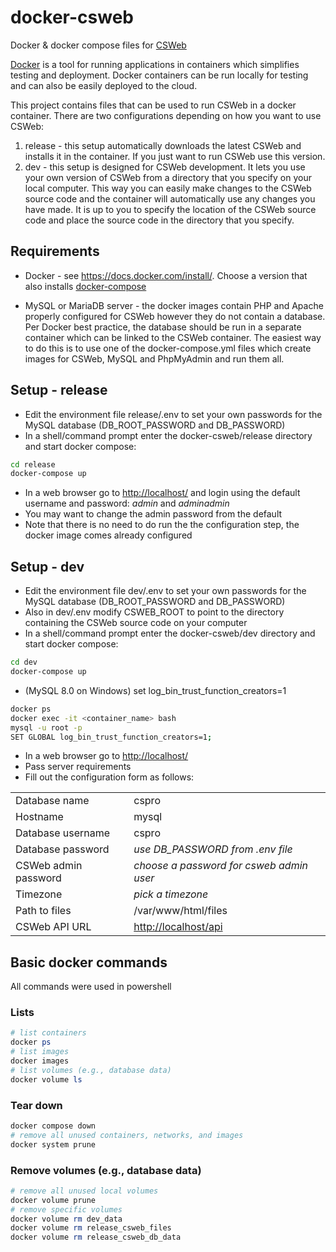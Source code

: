 # docker-csweb

Docker &amp; docker compose files for [CSWeb](https://www.csprousers.org/help/CSWeb/)

[Docker](https://www.docker.com) is a tool for running applications in containers which simplifies testing and deployment. Docker containers can be run locally for testing and can also be easily deployed to the cloud.

This project contains files that can be used to run CSWeb in a docker container. There are two configurations depending on how you want to use CSWeb:

1) release - this setup automatically downloads the latest CSWeb and installs it in the container. If you just want to run CSWeb use this version.
2) dev - this setup is designed for CSWeb development. It lets you use your own version of CSWeb from a directory that you specify on your local computer. This way you can easily make changes to the CSWeb source code and the container will automatically use any changes you have made. It is up to you to specify the location of the CSWeb source code and place the source code in the directory that you specify.

## Requirements

* Docker - see <https://docs.docker.com/install/>. Choose a version that also installs [docker-compose](https://docs.docker.com/compose/)

* MySQL or MariaDB server - the docker images contain PHP and Apache properly configured for CSWeb however they do not contain a database. Per Docker best practice, the database should be run in a separate container which can be linked to the CSWeb container. The easiest way to do this is to use one of the docker-compose.yml files which create images for CSWeb, MySQL and PhpMyAdmin and run them all.

## Setup - release

* Edit the environment file release/.env to set your own passwords for the MySQL database (DB_ROOT_PASSWORD and DB_PASSWORD)
* In a shell/command prompt enter the docker-csweb/release directory and start docker compose:

```bash
cd release
docker-compose up
```

* In a web browser go to <http://localhost/> and login using the default username and password: _admin_ and _adminadmin_
* You may want to change the admin password from the default
* Note that there is no need to do run the the configuration step, the docker image comes already configured

## Setup - dev

* Edit the environment file dev/.env to set your own passwords for the MySQL database (DB_ROOT_PASSWORD and DB_PASSWORD)
* Also in dev/.env modify CSWEB_ROOT to point to the directory containing the CSWeb source code on your computer
* In a shell/command prompt enter the docker-csweb/dev directory and start docker compose:

```bash
cd dev
docker-compose up
```

* (MySQL 8.0 on Windows) set log_bin_trust_function_creators=1

```bash
docker ps
docker exec -it <container_name> bash
mysql -u root -p
SET GLOBAL log_bin_trust_function_creators=1;
```

* In a web browser go to <http://localhost/>
* Pass server requirements
* Fill out the configuration form as follows:

|                      |                                          |
|----------------------|------------------------------------------|
| Database name        | cspro                                    |
| Hostname             | mysql                                    |
| Database username    | cspro                                    |
| Database password    | _use DB_PASSWORD from .env file_         |
| CSWeb admin password | _choose a password for csweb admin user_ |
| Timezone             | _pick a timezone_                        |
| Path to files        | /var/www/html/files                      |
| CSWeb API URL        | <http://localhost/api>                   |

## Basic docker commands

All commands were used in powershell

### Lists

```powershell
# list containers
docker ps
# list images
docker images
# list volumes (e.g., database data)
docker volume ls
```

### Tear down

```powershell
docker compose down
# remove all unused containers, networks, and images
docker system prune
```

### Remove volumes (e.g., database data)

```powershell
# remove all unused local volumes
docker volume prune
# remove specific volumes
docker volume rm dev_data
docker volume rm release_csweb_files
docker volume rm release_csweb_db_data
```